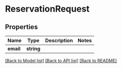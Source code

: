 # ReservationRequest

## Properties
Name | Type | Description | Notes
------------ | ------------- | ------------- | -------------
**email** | **string** |  | 

[[Back to Model list]](../README.md#documentation-for-models) [[Back to API list]](../README.md#documentation-for-api-endpoints) [[Back to README]](../README.md)



